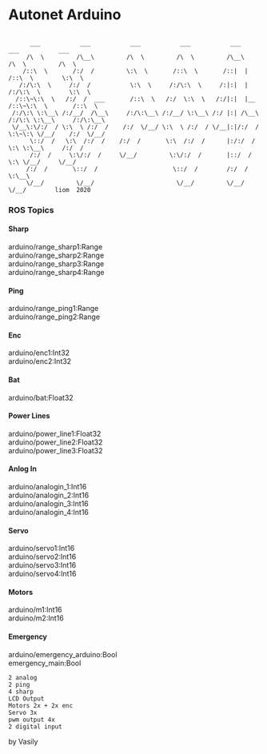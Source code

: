 # Autonet Arduino

```

      ___           ___           ___           ___           ___           ___           ___     
     /\  \         /\__\         /\  \         /\  \         /\__\         /\  \         /\  \    
    /::\  \       /:/  /         \:\  \       /::\  \       /::|  |       /::\  \        \:\  \   
   /:/\:\  \     /:/  /           \:\  \     /:/\:\  \     /:|:|  |      /:/\:\  \        \:\  \  
  /::\~\:\  \   /:/  /  ___       /::\  \   /:/  \:\  \   /:/|:|  |__   /::\~\:\  \       /::\  \ 
 /:/\:\ \:\__\ /:/__/  /\__\     /:/\:\__\ /:/__/ \:\__\ /:/ |:| /\__\ /:/\:\ \:\__\     /:/\:\__\
 \/__\:\/:/  / \:\  \ /:/  /    /:/  \/__/ \:\  \ /:/  / \/__|:|/:/  / \:\~\:\ \/__/    /:/  \/__/
      \::/  /   \:\  /:/  /    /:/  /       \:\  /:/  /      |:/:/  /   \:\ \:\__\     /:/  /     
      /:/  /     \:\/:/  /     \/__/         \:\/:/  /       |::/  /     \:\ \/__/     \/__/      
     /:/  /       \::/  /                     \::/  /        /:/  /       \:\__\                  
     \/__/         \/__/                       \/__/         \/__/         \/__/        liom  2020

```
### ROS Topics
#### Sharp
arduino/range_sharp1:Range \
arduino/range_sharp2:Range \
arduino/range_sharp3:Range \
arduino/range_sharp4:Range
#### Ping
arduino/range_ping1:Range \
arduino/range_ping2:Range
#### Enc
arduino/enc1:Int32 \
arduino/enc2:Int32
#### Bat
arduino/bat:Float32
#### Power Lines 
arduino/power_line1:Float32 \
arduino/power_line2:Float32 \
arduino/power_line3:Float32
#### Anlog In
arduino/analogin_1:Int16 \
arduino/analogin_2:Int16 \
arduino/analogin_3:Int16 \
arduino/analogin_4:Int16
#### Servo
arduino/servo1:Int16 \
arduino/servo2:Int16 \
arduino/servo3:Int16 \
arduino/servo4:Int16
#### Motors
arduino/m1:Int16 \
arduino/m2:Int16
#### Emergency 
arduino/emergency_arduino:Bool \
emergency_main:Bool

```
2 analog 
2 ping 
4 sharp
LCD Output
Motors 2x + 2x enc
Servo 3x 
pwm output 4x
2 digital input
```

by Vasily

